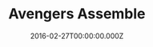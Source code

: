 ---
title: "Avengers Assemble"
year: 2012
date: 2016-02-27T00:00:00.000Z
permalink: /almanac/movies/2016-02-27-avengers-assemble/index.html
rating: 3
tmdbid: 24428
---